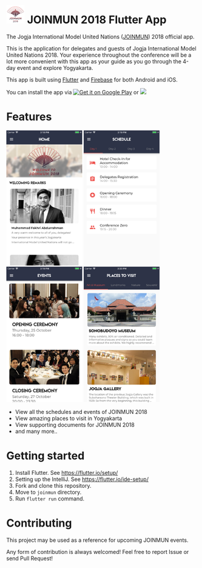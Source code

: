 # ![](android/app/src/main/res/mipmap-mdpi/ic_launcher.png) JOINMUN 2018 Flutter App



The Jogja International Model United Nations ([JOINMUN](https://www.joinmun.com)) 2018 official app.


This is the application for delegates and guests of Jogja International Model United Nations 2018. Your experience throughout the conference will be a lot more convenient with this app as your guide as you go through the 4-day event and explore Yogyakarta.

This app is built using [Flutter](https://flutter.io/) and [Firebase](https://firebase.google.com) for both Android and iOS.

You can install the app via <a href='https://play.google.com/store/apps/details?id=com.jogjainternational.joinmun'><img width="150" alt='Get it on Google Play' src='https://play.google.com/intl/ja/badges/images/generic/en_badge_web_generic.png'/></a> or <a href="https://itunes.apple.com/id/app/joinmun-2018/id1439869971?l=id&mt=8"><img src="screenshots/app_store-badge.png" width="150" /></a> 

# Features
<img src="screenshots/app_home.png" width="200" /> <img src="screenshots/app_schedule.png" width="200" /> <img src="screenshots/app_events.png" width="200" /> <img src="screenshots/app_places.png" width="200" />


- View all the schedules and events of JOINMUN 2018
- View amazing places to visit in Yogyakarta
- View supporting documents for JOINMUN 2018
- and many more..

# Getting started
1. Install Flutter. See https://flutter.io/setup/
2. Setting up the IntelliJ. See https://flutter.io/ide-setup/
3. Fork and clone this repository.
4. Move to `joinmun` directory.
5. Run `flutter run` command.


# Contributing
This project may be used as a reference for upcoming JOINMUN events.

Any form of contribution is always welcomed! Feel free to report Issue or send Pull Request!
